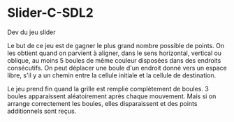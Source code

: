 # Slider-C-SDL2
Dev du jeu slider

Le but de ce jeu est de gagner le plus grand nombre possible de points. On les obtient quand on parvient à aligner, dans le sens horizontal, vertical ou oblique, au moins 5 boules de même couleur disposées dans des endroits consécutifs. On peut déplacer une boule d'un endroit donné vers un espace libre, s'il y a un chemin entre la cellule initiale et la cellule de destination. 

Le jeu prend fin quand la grille est remplie complètement de boules. 3 boules apparaissent aléatoirement après chaque mouvement. Mais si on arrange correctement les boules, elles disparaissent et des points additionnels sont reçus.

